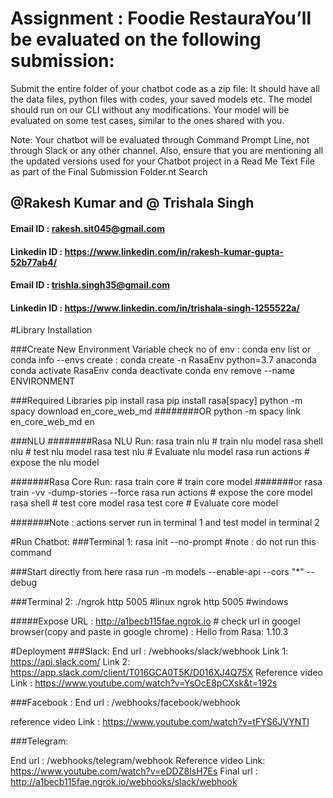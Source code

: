 # Assignment : Foodie RestauraYou’ll be evaluated on the following submission:

Submit the entire folder of your chatbot code as a zip file: It should have all the data files, python files with codes, your saved models etc. The model should run on our CLI without any modifications. Your model will be evaluated on some test cases, similar to the ones shared with you.

Note:  Your chatbot will be evaluated through Command Prompt Line, not through Slack or any other channel. Also, ensure that you are mentioning all the updated versions used for your Chatbot project in a Read Me Text File as part of the Final Submission Folder.nt Search
## @Rakesh Kumar and @ Trishala Singh

#### Email ID : rakesh.sit045@gmail.com
#### Linkedin ID : https://www.linkedin.com/in/rakesh-kumar-gupta-52b77ab4/

#### Email ID : trishla.singh35@gmail.com
#### Linkedin ID : https://www.linkedin.com/in/trishala-singh-1255522a/ 



#Library Installation

###Create New Environment Variable
check no of env : conda env list or conda info --envs
create : conda create -n RasaEnv python=3.7 anaconda
conda activate RasaEnv
conda deactivate
conda env remove --name ENVIRONMENT

###Required Libraries
pip install rasa 
pip install rasa[spacy]
python -m spacy download en_core_web_md
########OR
python -m spacy link en_core_web_md en

###NLU
########Rasa NLU Run:
rasa train nlu # train nlu model
rasa shell nlu # test nlu model
rasa test nlu # Evaluate nlu model
rasa run actions # expose the nlu model 

#######Rasa Core Run:
rasa train core # train core model
#######or
rasa train -vv -dump-stories --force 
rasa run actions # expose the core model
rasa shell  # test core model
rasa test core # Evaluate core model

#######Note : actions server run in terminal 1 and test model in terminal 2



#Run Chatbot:
###Terminal 1:
rasa init --no-prompt #note : do not run this command

###Start directly from here
rasa run -m models --enable-api --cors "*" --debug

###Terminal 2:
./ngrok http 5005 #linux
ngrok http 5005 #windows
 
 #####Expose URL : http://a1becb115fae.ngrok.io  # check url in googel browser(copy and paste in  google chrome) : Hello from Rasa: 1.10.3
 
#Deployment
###Slack:
End url : /webhooks/slack/webhook
Link 1: https://api.slack.com/
Link 2: https://app.slack.com/client/T016GCA0T5K/D016XJ4Q75X
Reference video Link : https://www.youtube.com/watch?v=YsOcE8pCXsk&t=192s

###Facebook :
End url : /webhooks/facebook/webhook

reference video Link : https://www.youtube.com/watch?v=tFYS6JVYNTI

###Telegram:

End url : /webhooks/telegram/webhook
Reference video Link: https://www.youtube.com/watch?v=eDDZ8IsH7Es
Final url : http://a1becb115fae.ngrok.io/webhooks/slack/webhook
